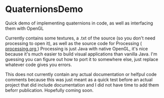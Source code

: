 # QuaternionsDemo
Quick demo of implementing quaternions in code, as well as interfacing them with OpenGL

Currently contains some textures, a .txt of the source (so you don't need processing to open it), as well as the source code for Processing (<a href="processing.org"> processing.org </a>)
Processing is just Java with native OpenGL, it's nice because it's much easier to build visual applications than vanilla Java. I'm guessing you can figure out how to port it to somewhere else, just replace whatever code gives you errors.

This does not currently contain any actual documentation or helfpul code comments because this was just meant as a quick test before an actual project that did include documentation and I did not have time to add them beforr publication. Hopefully coming soon.
